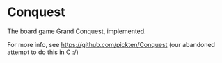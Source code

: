 # Conquest
The board game Grand Conquest, implemented.

For more info, see https://github.com/pickten/Conquest (our abandoned attempt to do this in C :/)